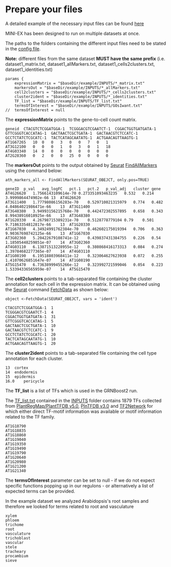 # Prepare your files

A detailed example of the necessary input files can be found [here](example/)  

MINI-EX has been designed to run on multiple datasets at once.  
  
The paths to the folders containing the different input files need to be stated in the [config file](docs/configuration.md).  
  
**Note:** different files from the same dataset **MUST have the same prefix** (i.e. dataset1_matrix.txt, dataset1_allMarkers.txt, dataset1_cells2clusters.txt, dataset1_identities.txt)

```
params {
	expressionMatrix = "$baseDir/example/INPUTS/*_matrix.txt"
	markersOut = "$baseDir/example/INPUTS/*_allMarkers.txt"
	cell2clusters = "$baseDir/example/INPUTS/*_cells2clusters.txt"
	cluster2ident = "$baseDir/example/INPUTS/*_identities.txt"
	TF_list = "$baseDir/example/INPUTS/TF_list.txt"
	termsOfInterest = "$baseDir/example/INPUTS/GOsIwant.txt"
//	termsOfInterest = null
```

The **expressionMatrix** points to the gene-to-cell count matrix.

```
geneid	CTACGTCTCGGATGGA-1	TCGGGACGTCGAATCT-1	CGGACTGGTGATGATA-1	GTTCGGGTCACCATAG-1	GACTAACTCGCTGATA-1	GACTAACGTCTCCATC-1	GCCTCTATCTCGCATC-1	TACTCATAGCAATATG-1	ACTGAACAGTTAAGTG-1
AT1G67265	10	0	0	3	0	0	7	0	1
AT3G12100	0	0	0	1	0	3	0	1	18
AT4G03340	14	0	0	0	0	0	0	0	0
AT2G28360	0	2	0	0	25	0	0	0	0

```

The **markersOut** points to the output obtained by [Seurat](https://satijalab.org/seurat/) [FindAllMarkers](https://www.rdocumentation.org/packages/Seurat/versions/3.1.2/topics/FindAllMarkers) using the command below:  

```
ath_markers_all <- FindAllMarkers(SEURAT_OBEJCT, only.pos=TRUE)
```

```
geneID	p_val	avg_logFC	pct.1	pct.2	p_val_adj	cluster	gene
AT4G26620	1.7566143109614e-70	0.273351093463235	0.532	0.214	3.9999864474902e-66	13	AT4G26620
AT3G11400	1.77798086156283e-70	0.529710021315979	0.774	0.482	4.04864021986471e-66	13	AT3G11400
AT3G48380	3.94993156215768e-70	0.442472302557895	0.658	0.343	8.99438916018925e-66	13	AT3G48380
AT1G20330	4.26798715389231e-70	0.5128778779104	0.79	0.501	9.71863354812817e-66	13	AT1G20330
AT1G67030	4.34924991762384e-70	0.462602175019394	0.706	0.363	9.90367698742125e-66	13	AT1G67030
AT3G02360	5.20422679108741e-12	0.439837431384755	0.226	0.54	1.18505448259851e-07	14	AT3G02360
AT4G03110	6.13871513228955e-12	0.380868416173313	0.084	0.274	1.39784682277365e-07	14	AT4G03110
AT1G08190	6.19518803968411e-12	0.323064627623938	0.072	0.255	1.41070626851647e-07	14	AT1G08190
AT5G15470	6.73638999455266e-12	0.323992721599046	0.054	0.223	1.53394336565959e-07	14	AT5G15470
```

The **cell2clusters** points to a tab-separated file containing the cluster annotation for each cell in the expression matrix. It can be obtained using the [Seurat](https://satijalab.org/seurat/) command [FetchData](https://www.rdocumentation.org/packages/Seurat/versions/3.1.2/topics/FetchData) as shown below:  

```
object <-FetchData(SEURAT_OBEJCT, vars = 'ident') 
```

```
CTACGTCTCGGATGGA-1	1
TCGGGACGTCGAATCT-1	4
CGGACTGGTGATGATA-1	31
GTTCGGGTCACCATAG-1	5
GACTAACTCGCTGATA-1	10
GACTAACGTCTCCATC-1	9
GCCTCTATCTCGCATC-1	20
TACTCATAGCAATATG-1	10
ACTGAACAGTTAAGTG-1	20
```

The **cluster2ident** points to a tab-separated file containing the cell type annotation for each cluster.

```
13	cortex
14	endodermis
15	epidermis
16.0	pericycle
```

The **TF_list** is a list of TFs which is used in the GRNBoost2 run.  
  
The [TF_list.txt](example/TF_list.txt) contained in the [INPUTS](example/INPUTS) folder contains 1879 TFs collected from [PlantRegMap/PlantTFDB v5.0](http://planttfdb.gao-lab.org/), [PlnTFDB v3.0](http://plntfdb.bio.uni-potsdam.de/v3.0/) and [TF2Network](http://bioinformatics.psb.ugent.be/webtools/TF2Network/) for which either direct TF-motif information was available or motif information related to the TF family.

```
AT1G18790
AT1G18835
AT1G18860
AT1G19040
AT1G19350
AT1G19490
AT1G19790
AT1G20640
AT1G20980
AT1G21200
AT1G21340
```

The **termsOfInterest** parameter can be set to null - if we do not expect specific functions popping up in our regulons - or alternatively a list of expected terms can be provided.  
  
In the example dataset we analyzed Arabidopsis's root samples and therefore we looked for terms related to root and vasculature

```
xylem
phloem
trichome
root 
vasculature
trichoblast
vascular
stele
tracheary
procambium
sieve
```
